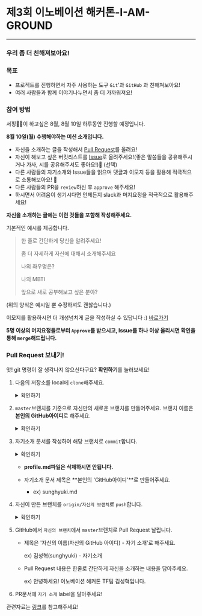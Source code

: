 # 제3회 이노베이션 해커톤-I-AM-GROUND

---



### 우리 좀 더 친해져보아요!

### 목표

- 프로젝트를 진행하면서 자주 사용하는 도구 `Git`'과 `GitHub` 과 친해져보아요!
- 여러 사람들과 함께 이야기나누면서 좀 더 가까워져요!



### 참여 방법

서핑🏄‍♂️이 하고싶은  8월, 8월 10일 하루동안 진행할 예정입니다.

**8월 10일(월) 수행해야하는 미션 소개입니다.**

- 자신을 소개하는 글을 작성해서 [Pull Request](https://github.com/2021-innovation-hackathon/i-am-ground/pulls)를 올려요!
- 자신이 해보고 싶은 버킷리스트를 [Issue](https://github.com/2021-innovation-hackathon/i-am-ground/issues)로 올려주세요!(좋은 말씀들을 공유해주시거나 가사, 시를 공유해주셔도 좋아요!)💓 (선택)
- 다른 사람들의 자기소개와 Issue들을 읽으며 댓글과 이모지 등을 활용해 적극적으로 소통해보아요! 📣
- 다른 사람들의 PR을 `review`하신 후 `approve` 해주세요!
- 하시면서 어려움이 생기시다면 언제든지 slack과 머지요정을 적극적으로 활용해주세요!

**자신을 소개하는 글에는 이런 것들을 포함해 작성해주세요.**

기본적인 예시를 제공합니다.

> 한 줄로 간단하게 당신을 알려주세요!
>
> 좀 더 자세하게 자신에 대해서 소개해주세요
>
> 나의 좌우명은?
>
> 나의 MBTI
>
> 앞으로 새로 공부해보고 싶은 분야?

(위의 양식은 예시일 뿐 수정하셔도 괜찮습니다.)

이모지를 활용하시면 더 개성넘치게 글을 작성하실 수 있답니다 :) [바로가기](https://www.emojiengine.com/ko/)

**5명 이상의 머지요정들로부터 `Approve`를 받으시고, Issue를 하나 이상 올리시면 확인을 통해 `merge`해드립니다.**

### Pull Request 보내기!

앗! git 명령이 잘 생각나지 않으신다구요? **확인하기**를 눌러보세요! 

1. 다음의 저장소를 local에 `clone`해주세요. 

   <details>
   	<summary>확인하기</summary>
   	<div markdown="1">
   		<pre>git clonehttps://github.com/2021-innovation-hackathon/i-am-ground.git</pre>
   		<text>이후 local에 clone된 저장소로 이동해주세요!</text>
   		<pre>cd i-am-ground</pre>
    </div>
    </details>

2. `master`브랜치를 기준으로 자신만의 새로운 브랜치를 만들어주세요. 브랜치 이름은 **본인의 GitHub아이디**로 해주세요.

   <details>
   	<summary>확인하기</summary>
   	<div markdown="1">
   		<pre>git checkout -b 본인의 Github 아이디</pre>
    </div>
    </details>

3. 자기소개 문서를 작성하여 해당 브랜치로 `commit`합니다.

   <details>
   	<summary>확인하기</summary>
   	<div markdown="1">
   		<pre>git commit -m "commit message"</pre>
    </div>
   </details>

   - **profile.md파일은 삭제하시면 안됩니다.** 

   - 자기소개 문서 제목은 **본인의 'GitHub아이디'**로 만들어주세요.
     - ex) sunghyuki.md

4. 자신이 만든 브랜치를 `origin/자신의 브랜치`로 `push`합니다.

   <details>
      	<summary>확인하기</summary>
   	<div markdown="1">
        <pre>git push origin {자신의 브랜치 이름}</pre>
    </div>
    </details>

5. GitHub에서 `자신의 브랜치`에서 `master`브랜치로 Pull Request 날립니다.

   - 제목은 '자신의 이름(자신의 GitHub 아이디) - 자기 소개'로 해주세요.

     ex) 김성혁(sunghyuki) - 자기소개

   - Pull Request 내용은 한줄로 간단하게 자신을 소개하는 내용을 담아주세요.

     ex) 안녕하세요! 이노베이션 해커톤 TF팀 김성혁입니다. 

6. PR문서에 `자기 소개` label을 달아주세요!

관련자료는 [링크](https://drive.google.com/file/d/1TgUf9UHlGTRKAxGyvXprTx2Ptb2bL38j/view?usp=sharing)를 참고해주세요!